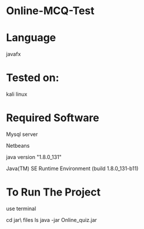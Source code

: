 # Online-MCQ-Test
# Language
javafx
# Tested on:
kali linux
# Required Software
Mysql server

Netbeans

java version "1.8.0_131"

Java(TM) SE Runtime Environment (build 1.8.0_131-b11)
 
 
 # To Run The Project
 
 use terminal
 
 cd jar\ files
 ls
 java -jar Online_quiz.jar
 
 
